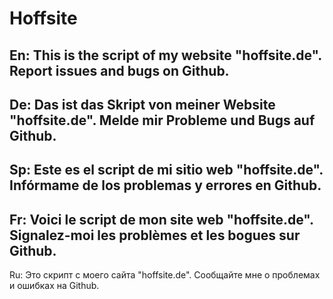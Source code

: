 # Hoffsite
En: This is the script of my website "hoffsite.de". Report issues and bugs on Github.
-
De: Das ist das Skript von meiner Website "hoffsite.de". Melde mir Probleme und Bugs auf Github.
-
Sp: Este es el script de mi sitio web "hoffsite.de". Infórmame de los problemas y errores en Github.
-
Fr: Voici le script de mon site web "hoffsite.de". Signalez-moi les problèmes et les bogues sur Github.
-
Ru: Это скрипт с моего сайта "hoffsite.de". Сообщайте мне о проблемах и ошибках на Github.

